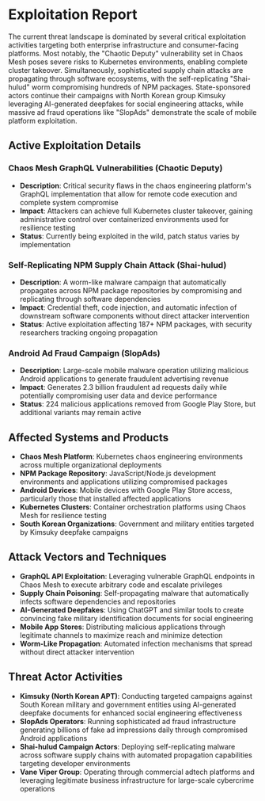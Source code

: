 # Exploitation Report

The current threat landscape is dominated by several critical exploitation activities targeting both enterprise infrastructure and consumer-facing platforms. Most notably, the "Chaotic Deputy" vulnerability set in Chaos Mesh poses severe risks to Kubernetes environments, enabling complete cluster takeover. Simultaneously, sophisticated supply chain attacks are propagating through software ecosystems, with the self-replicating "Shai-hulud" worm compromising hundreds of NPM packages. State-sponsored actors continue their campaigns with North Korean group Kimsuky leveraging AI-generated deepfakes for social engineering attacks, while massive ad fraud operations like "SlopAds" demonstrate the scale of mobile platform exploitation.

## Active Exploitation Details

### Chaos Mesh GraphQL Vulnerabilities (Chaotic Deputy)
- **Description**: Critical security flaws in the chaos engineering platform's GraphQL implementation that allow for remote code execution and complete system compromise
- **Impact**: Attackers can achieve full Kubernetes cluster takeover, gaining administrative control over containerized environments used for resilience testing
- **Status**: Currently being exploited in the wild, patch status varies by implementation

### Self-Replicating NPM Supply Chain Attack (Shai-hulud)
- **Description**: A worm-like malware campaign that automatically propagates across NPM package repositories by compromising and replicating through software dependencies
- **Impact**: Credential theft, code injection, and automatic infection of downstream software components without direct attacker intervention
- **Status**: Active exploitation affecting 187+ NPM packages, with security researchers tracking ongoing propagation

### Android Ad Fraud Campaign (SlopAds)
- **Description**: Large-scale mobile malware operation utilizing malicious Android applications to generate fraudulent advertising revenue
- **Impact**: Generates 2.3 billion fraudulent ad requests daily while potentially compromising user data and device performance
- **Status**: 224 malicious applications removed from Google Play Store, but additional variants may remain active

## Affected Systems and Products

- **Chaos Mesh Platform**: Kubernetes chaos engineering environments across multiple organizational deployments
- **NPM Package Repository**: JavaScript/Node.js development environments and applications utilizing compromised packages
- **Android Devices**: Mobile devices with Google Play Store access, particularly those that installed affected applications
- **Kubernetes Clusters**: Container orchestration platforms using Chaos Mesh for resilience testing
- **South Korean Organizations**: Government and military entities targeted by Kimsuky deepfake campaigns

## Attack Vectors and Techniques

- **GraphQL API Exploitation**: Leveraging vulnerable GraphQL endpoints in Chaos Mesh to execute arbitrary code and escalate privileges
- **Supply Chain Poisoning**: Self-propagating malware that automatically infects software dependencies and repositories
- **AI-Generated Deepfakes**: Using ChatGPT and similar tools to create convincing fake military identification documents for social engineering
- **Mobile App Stores**: Distributing malicious applications through legitimate channels to maximize reach and minimize detection
- **Worm-Like Propagation**: Automated infection mechanisms that spread without direct attacker intervention

## Threat Actor Activities

- **Kimsuky (North Korean APT)**: Conducting targeted campaigns against South Korean military and government entities using AI-generated deepfake documents for enhanced social engineering effectiveness
- **SlopAds Operators**: Running sophisticated ad fraud infrastructure generating billions of fake ad impressions daily through compromised Android applications
- **Shai-hulud Campaign Actors**: Deploying self-replicating malware across software supply chains with automated propagation capabilities targeting developer environments
- **Vane Viper Group**: Operating through commercial adtech platforms and leveraging legitimate business infrastructure for large-scale cybercrime operations